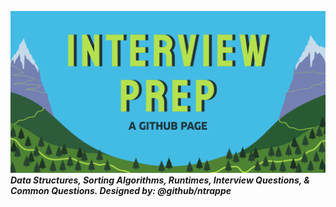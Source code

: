 ![BST](header.png)
***Data Structures, Sorting Algorithms, Runtimes, Interview Questions, & Common Questions. Designed by: @github/ntrappe***

